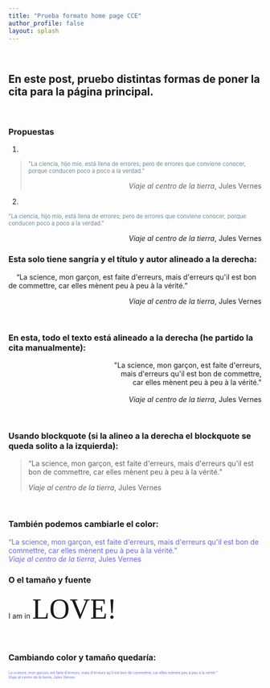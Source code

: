 ```yaml
---
title: "Prueba formato home page CCE"
author_profile: false
layout: splash
---
```

&nbsp;
&nbsp;
## En este post, pruebo distintas formas de poner la cita para la página principal. 

&nbsp; 
&nbsp; 
### __Propuestas__

1.  
> <span style="color:#668c99; font-size:0.8em;"> "La ciencia, hijo mío, está llena de errores; pero de errores que conviene conocer, porque conducen poco a poco a la verdad."
> <div style="text-align: right"> <i>Viaje al centro de la tierra</i>, Jules Vernes</div></span>  

2.  
<span style="color:#668c99; font-size:0.8em;"> "La ciencia, hijo mío, está llena de errores; pero de errores que conviene conocer, porque conducen poco a poco a la verdad."
<div style="text-align: right"> <i>Viaje al centro de la tierra</i>, Jules Vernes</div></span>

### Esta solo tiene sangría y el título y autor alineado a la derecha:

&nbsp;&nbsp;&nbsp;&nbsp;“La science, mon garçon, est faite d'erreurs, mais d'erreurs qu'il est bon de commettre, car elles mènent peu à peu à la vérité.”
<div style="text-align: right"> <i>Viaje al centro de la tierra</i>, Jules Vernes</div>

&nbsp; 
&nbsp; 
### En esta, todo el texto está alineado a la derecha (he partido la cita manualmente):

<div style="text-align: right">"La science, mon garçon, est faite d'erreurs, <br>  mais d'erreurs qu'il est bon de commettre, <br>  car elles mènent peu à peu à la vérité."<br><br><i> Viaje al centro de la tierra</i>, Jules Vernes </div>

&nbsp; 
&nbsp; 
### Usando blockquote (si la alineo a la derecha el blockquote se queda solito a la izquierda):

> “La science, mon garçon, est faite d'erreurs, mais d'erreurs qu'il est bon de commettre, car elles mènent peu à peu à la vérité.”
>
> *Viaje al centro de la tierra*, Jules Vernes

&nbsp; 
&nbsp; 
### También podemos cambiarle el color:

<span style="color:#6666ff"> “La science, mon garçon, est faite d'erreurs, mais d'erreurs qu'il est bon de commettre, car elles mènent peu à peu à la vérité.”<br>
*Viaje al centro de la tierra*, Jules Vernes</span>

### O el tamaño y fuente

I am in <span style="font-family:Papyrus; font-size:4em;">LOVE!</span>

&nbsp; 
&nbsp; 
### Cambiando color y tamaño quedaría:

<span style="color:#6666ff; font-size:0.5em;">La science, mon garçon, est faite d'erreurs, mais d'erreurs qu'il est bon de commettre, car elles mènent peu à peu à la vérité.”<br>
*Viaje al centro de la tierra*, Jules Vernes</span>

  
